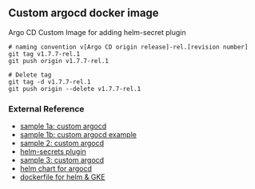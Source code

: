 ## Custom argocd docker image
Argo CD Custom Image for adding helm-secret plugin

```shell script
# naming convention v[Argo CD origin release]-rel.[revision number]
git tag v1.7.7-rel.1
git push origin v1.7.7-rel.1

# Delete tag
git tag -d v1.7.7-rel.1
git push origin --delete v1.7.7-rel.1
```

### External Reference
- [sample 1a: custom argocd](https://github.com/camptocamp/docker-argocd)
- [sample 1b: custom argocd example](https://github.com/camptocamp/argocd-helm-sops-example)
- [sample 2: custom argocd](https://medium.com/faun/handling-kubernetes-secrets-with-argocd-and-sops-650df91de173)
- [helm-secrets plugin](https://github.com/zendesk/helm-secrets)
- [sample 3: custom argocd](https://gitlab.com/iotops/container-images/argocd/-/blob/master/Dockerfile)
- [helm chart for argocd](https://github.com/argoproj/argo-helm/tree/master/charts/argo-cd)
- [dockerfile for helm & GKE](https://hub.docker.com/r/devth/helm/dockerfile)
